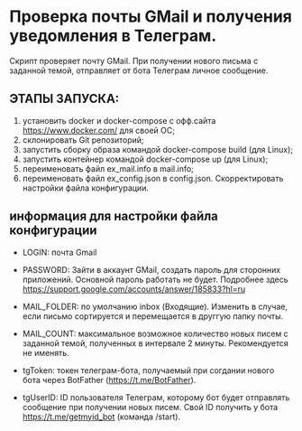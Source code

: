# Проверка почты GMail и получения уведомления в Телеграм.

Скрипт проверяет почту GMail. При получении нового письма с заданной темой, отправляет от бота Телеграм личное сообщение. 

## ЭТАПЫ ЗАПУСКА:

1. установить docker и docker-compose c офф.сайта https://www.docker.com/ для своей ОС;
2. склонировать Git репозиторий;
3. запустить сборку образа командой docker-compose build (для Linux);
4. запустить контейнер командой docker-compose up (для Linux);
5. переименовать файл ex_mail.info в mail.info;
6. переименовать файл ex_config.json в config.json. Скорректировать настройки файла конфигурации.

## информация для настройки файла конфигурации

- LOGIN: почта Gmail

- PASSWORD: Зайти в аккаунт GMail, создать пароль для сторонних приложений. Основной пароль работать не будет. 
Подробнее здесь https://support.google.com/accounts/answer/185833?hl=ru

- MAIL_FOLDER: по умолчанию inbox (Входящие). Изменить в случае, если письмо сортируется и перемещается в друггую папку почты.

- MAIL_COUNT: максимальное возможное количество новых писем с заданной темой, полученных в интервале 2 минуты. Рекомендуется не именять.

- tgToken: токен телеграм-бота, получаемый при согдании нового бота через BotFather (https://t.me/BotFather).

- tgUserID: ID пользователя Телеграм, которому бот будет отправлять сообщение при получении новых писем. Свой ID получить у бота https://t.me/getmyid_bot (команда /start).








